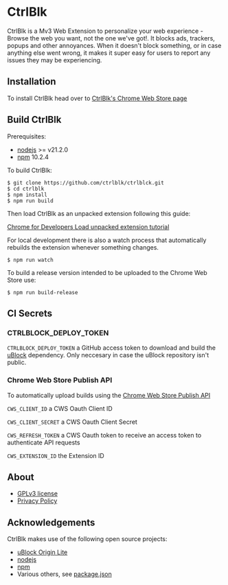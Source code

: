 # CtrlBlk

CtrlBlk is a Mv3 Web Extension to personalize your web experience - Browse the web you want, not the one we've got!. It blocks ads, trackers, popups and other annoyances. When it doesn't block something, or in case anything else went wrong, it makes it super easy for users to report any issues they may be experiencing.

## Installation

To install CtrlBlk head over to [CtrlBlk's Chrome Web Store page](https://chromewebstore.google.com/detail/gaccmpadgpjgakodbmbjmefanhjppepj)

## Build CtrlBlk

Prerequisites:

- [nodejs](https://nodejs.org/en) >= v21.2.0
- [npm](https://www.npmjs.com/) 10.2.4

To build CtrlBlk:

```
$ git clone https://github.com/ctrlblk/ctrlblck.git
$ cd ctrlblk
$ npm install
$ npm run build
```

Then load CtrlBlk as an unpacked extension following this guide:

[Chrome for Developers Load unpacked extension tutorial](https://developer.chrome.com/docs/extensions/get-started/tutorial/hello-world#load-unpacked)

For local development there is also a watch process that automatically rebuilds the extension whenever something changes.

`$ npm run watch`

To build a release version intended to be uploaded to the Chrome Web Store use:

`$ npm run build-release`

## CI Secrets

### CTRLBLOCK_DEPLOY_TOKEN

`CTRLBLOCK_DEPLOY_TOKEN` a GitHub access token to download and build the [uBlock](https://github.com/ctrlblk/uBlock) dependency. Only neccesary in case the uBlock repository isn't public.

### Chrome Web Store Publish API

To automatically upload builds using the [Chrome Web Store Publish API](https://developer.chrome.com/docs/webstore/using-api)

`CWS_CLIENT_ID` a CWS Oauth Client ID

`CWS_CLIENT_SECRET` a CWS Oauth Client Secret

`CWS_REFRESH_TOKEN` a CWS Oauth token to receive an access token to authenticate API requests

`CWS_EXTENSION_ID` the Extension ID

## About

- [GPLv3 license](LICENSE.txt)
- [Privacy Policy](https://ctrlblk.com/privacy)

## Acknowledgements

CtrlBlk makes use of the following open source projects:

- [uBlock Origin Lite](https://github.com/gorhill/uBlock)
- [nodejs](https://nodejs.org/en)
- [npm](https://www.npmjs.com/)
- Various others, see [package.json](package.json)
